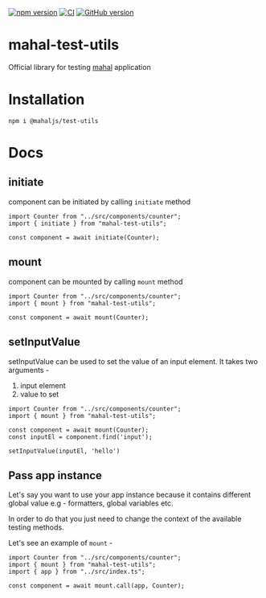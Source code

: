 [![npm version](https://badge.fury.io/js/@mahaljs%2Ftest-utils.svg)](https://badge.fury.io/js/@mahaljs%2Ftest-utils)
[![CI](https://github.com/ujjwalguptaofficial/mahal-test-utils/actions/workflows/ci.yml/badge.svg)](https://github.com/ujjwalguptaofficial/mahal-test-utils/actions/workflows/ci.yml) 
[![GitHub version](https://badge.fury.io/gh/ujjwalguptaofficial%2Fmahal-test-utils.svg)](https://badge.fury.io/gh/ujjwalguptaofficial%2Fmahal-test-utils)
# mahal-test-utils

Official library for testing [mahal](https://github.com/ujjwalguptaofficial/mahal) application

# Installation

```
npm i @mahaljs/test-utils
```

# Docs

## initiate

component can be initiated by calling `initiate` method

```
import Counter from "../src/components/counter";
import { initiate } from "mahal-test-utils";

const component = await initiate(Counter);
```

## mount

component can be mounted by calling `mount` method

```
import Counter from "../src/components/counter";
import { mount } from "mahal-test-utils";

const component = await mount(Counter);
```

## setInputValue

setInputValue can be used to set the value of an input element. It takes two arguments -

1. input element
2. value to set

```
import Counter from "../src/components/counter";
import { mount } from "mahal-test-utils";

const component = await mount(Counter);
const inputEl = component.find('input');

setInputValue(inputEl, 'hello')
```

## Pass app instance 

Let's say you want to use your app instance because it contains different global value e.g - formatters, global variables etc.

In order to do that you just need to change the context of the available testing methods.

Let's see an example of `mount` -

```
import Counter from "../src/components/counter";
import { mount } from "mahal-test-utils";
import { app } from "../src/index.ts";

const component = await mount.call(app, Counter);
```

